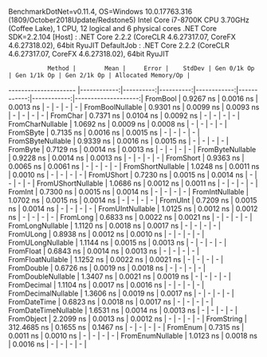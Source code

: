 
BenchmarkDotNet=v0.11.4, OS=Windows 10.0.17763.316 (1809/October2018Update/Redstone5)
Intel Core i7-8700K CPU 3.70GHz (Coffee Lake), 1 CPU, 12 logical and 6 physical cores
.NET Core SDK=2.2.104
  [Host]     : .NET Core 2.2.2 (CoreCLR 4.6.27317.07, CoreFX 4.6.27318.02), 64bit RyuJIT
  DefaultJob : .NET Core 2.2.2 (CoreCLR 4.6.27317.07, CoreFX 4.6.27318.02), 64bit RyuJIT


               Method |        Mean |     Error |    StdDev | Gen 0/1k Op | Gen 1/1k Op | Gen 2/1k Op | Allocated Memory/Op |
--------------------- |------------:|----------:|----------:|------------:|------------:|------------:|--------------------:|
             FromBool |   0.9267 ns | 0.0016 ns | 0.0013 ns |           - |           - |           - |                   - |
     FromBoolNullable |   0.9301 ns | 0.0099 ns | 0.0093 ns |           - |           - |           - |                   - |
             FromChar |   0.7371 ns | 0.0104 ns | 0.0092 ns |           - |           - |           - |                   - |
     FromCharNullable |   1.0692 ns | 0.0009 ns | 0.0008 ns |           - |           - |           - |                   - |
            FromSByte |   0.7135 ns | 0.0016 ns | 0.0015 ns |           - |           - |           - |                   - |
    FromSByteNullable |   0.9339 ns | 0.0016 ns | 0.0015 ns |           - |           - |           - |                   - |
             FromByte |   0.7129 ns | 0.0014 ns | 0.0013 ns |           - |           - |           - |                   - |
     FromByteNullable |   0.9228 ns | 0.0014 ns | 0.0013 ns |           - |           - |           - |                   - |
            FromShort |   0.9363 ns | 0.0065 ns | 0.0061 ns |           - |           - |           - |                   - |
    FromShortNullable |   1.0248 ns | 0.0011 ns | 0.0010 ns |           - |           - |           - |                   - |
           FromUShort |   0.7230 ns | 0.0015 ns | 0.0014 ns |           - |           - |           - |                   - |
   FromUShortNullable |   1.0686 ns | 0.0012 ns | 0.0011 ns |           - |           - |           - |                   - |
              FromInt |   0.7300 ns | 0.0015 ns | 0.0014 ns |           - |           - |           - |                   - |
      FromIntNullable |   1.0702 ns | 0.0015 ns | 0.0014 ns |           - |           - |           - |                   - |
             FromUInt |   0.7209 ns | 0.0015 ns | 0.0014 ns |           - |           - |           - |                   - |
     FromUIntNullable |   1.0125 ns | 0.0012 ns | 0.0012 ns |           - |           - |           - |                   - |
             FromLong |   0.6833 ns | 0.0022 ns | 0.0021 ns |           - |           - |           - |                   - |
     FromLongNullable |   1.1120 ns | 0.0018 ns | 0.0017 ns |           - |           - |           - |                   - |
            FromULong |   0.8938 ns | 0.0012 ns | 0.0010 ns |           - |           - |           - |                   - |
    FromULongNullable |   1.1144 ns | 0.0015 ns | 0.0013 ns |           - |           - |           - |                   - |
            FromFloat |   0.6843 ns | 0.0014 ns | 0.0013 ns |           - |           - |           - |                   - |
    FromFloatNullable |   1.1252 ns | 0.0022 ns | 0.0021 ns |           - |           - |           - |                   - |
           FromDouble |   0.6726 ns | 0.0019 ns | 0.0018 ns |           - |           - |           - |                   - |
   FromDoubleNullable |   1.3407 ns | 0.0021 ns | 0.0019 ns |           - |           - |           - |                   - |
          FromDecimal |   1.1104 ns | 0.0017 ns | 0.0016 ns |           - |           - |           - |                   - |
  FromDecimalNullable |   1.3606 ns | 0.0019 ns | 0.0017 ns |           - |           - |           - |                   - |
         FromDateTime |   0.6823 ns | 0.0018 ns | 0.0017 ns |           - |           - |           - |                   - |
 FromDateTimeNullable |   1.6531 ns | 0.0014 ns | 0.0013 ns |           - |           - |           - |                   - |
           FromObject |   2.2099 ns | 0.0013 ns | 0.0012 ns |           - |           - |           - |                   - |
           FromString | 312.4685 ns | 0.1655 ns | 0.1467 ns |           - |           - |           - |                   - |
             FromEnum |   0.7315 ns | 0.0011 ns | 0.0010 ns |           - |           - |           - |                   - |
     FromEnumNullable |   1.0123 ns | 0.0018 ns | 0.0016 ns |           - |           - |           - |                   - |
